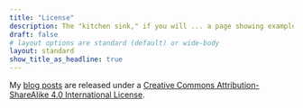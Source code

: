```yaml
---
title: "License"
description: The "kitchen sink," if you will ... a page showing examples of type and page elements included in this template.
draft: false
# layout options are standard (default) or wide-body
layout: standard
show_title_as_headline: true
---
```


My [blog posts](/blog/) are released under a [Creative Commons Attribution-ShareAlike 4.0 International License](http://creativecommons.org/licenses/by-sa/4.0/).

<center>
<i class="fab fa-creative-commons fa-2x" style = "margin: 1em;"></i><i class="fab fa-creative-commons-by fa-2x" style = "margin-right: 1em;"></i><i class="fab fa-creative-commons-sa fa-2x"style = "margin-right: 1em;"></i>
</center>